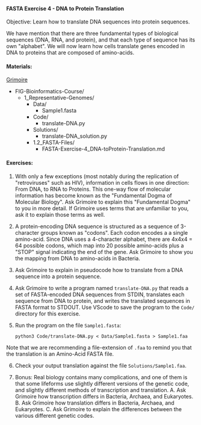 #### FASTA Exercise 4 - DNA to Protein Translation

Objective: Learn how to translate DNA sequences into protein sequences.

We have mention that there are three fundamental types of biological sequences (DNA, RNA, and protein), and that each type of sequence has its own "alphabet". We will now learn how cells translate genes encoded in DNA to proteins that are composed of amino-acids.


#### Materials: 

[Grimoire](https://chat.openai.com/g/g-n7Rs0IK86-grimoire)

* FIG-Bioinformatics-Course/
    * 1_Representative-Genomes/
        * Data/
            * Sample1.fasta
        * Code/
            * translate-DNA.py
        * Solutions/
            * translate-DNA_solution.py
        * 1.2_FASTA-Files/
            * FASTA-Exercise-4_DNA-toProtein-Translation.md
            

#### Exercises:

1. With only a few exceptions (most notably during the replication of "retroviruses" such as HIV), information in cells flows in one direction: From DNA, to RNA to Proteins. This one-way flow of molecular information has become known as the "Fundamental Dogma of Molecular Biology". Ask Grimoire to explain this "Fundamental Dogma" to you in more detail. If Grimoire uses terms that are unfamiliar to you, ask it to explain those terms as well.

2. A protein-encoding DNA sequence is structured as a sequence of 3-character groups known as "codons". Each codon encodes a a single amino-acid. Since DNA uses a 4-character alphabet, there are 4x4x4 = 64 possible codons, which map into 20 possible amino-acids plus a "STOP" signal indicating the end of the gene. Ask Grimoire to show you the mapping from DNA to amino-acids in Bacteria.

3. Ask Grimoire to explain in pseudocode how to translate from a DNA sequence into a protein sequence.

4. Ask Grimoire to write a program named `translate-DNA.py` that reads a set of FASTA-encoded DNA sequences from STDIN, translates each sequence from DNA to protein, and writes the translated sequences in FASTA format to STDOUT. Use VScode to save the program to the `Code/` directory for this exercise.

5. Run the program on the file `Sample1.fasta`:
    ```
    python3 Code/translate-DNA.py < Data/Sample1.fasta > Sample1.faa
    ```
Note that we are recommending a file-extension of `.faa` to remind you that the translation is an Amino-Acid FASTA file.

6. Check your output translation against the file `Solutions/Sample1.faa`.

7. Bonus: Real biology contains many complications, and one of them is that some lifeforms use slightly different versions of the genetic code, and slightly different methods of transcription and translation.
    A. Ask Grimoire how transcription differs in Bacteria, Archaea, and Eukaryotes.
    B. Ask Grimoire how translation differs in Bacteria, Archaea, and Eukaryotes.
    C. Ask Grimoire to explain the differences between the various different genetic codes.
